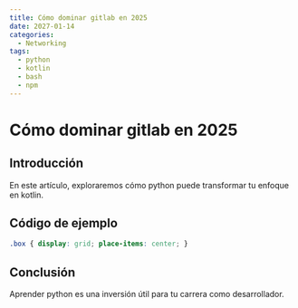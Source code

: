 ```yaml
---
title: Cómo dominar gitlab en 2025
date: 2027-01-14
categories:
  - Networking
tags:
  - python
  - kotlin
  - bash
  - npm
---
```


# Cómo dominar gitlab en 2025

## Introducción

En este artículo, exploraremos cómo python puede transformar tu enfoque en kotlin.

## Código de ejemplo

```css
.box { display: grid; place-items: center; }
```

## Conclusión

Aprender python es una inversión útil para tu carrera como desarrollador.